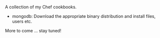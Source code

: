 A collection of my Chef cookbooks.

* mongodb: Download the appropriate binary distribution and install files, users etc.

More to come ... stay tuned!

